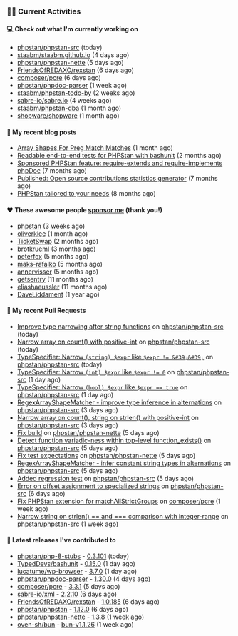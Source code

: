 ### 👨‍💻 Current Activities


#### 💻 Check out what I'm currently working on

- [phpstan/phpstan-src](https://github.com/phpstan/phpstan-src) (today)
- [staabm/staabm.github.io](https://github.com/staabm/staabm.github.io) (4 days ago)
- [phpstan/phpstan-nette](https://github.com/phpstan/phpstan-nette) (5 days ago)
- [FriendsOfREDAXO/rexstan](https://github.com/FriendsOfREDAXO/rexstan) (6 days ago)
- [composer/pcre](https://github.com/composer/pcre) (6 days ago)
- [phpstan/phpdoc-parser](https://github.com/phpstan/phpdoc-parser) (1 week ago)
- [staabm/phpstan-todo-by](https://github.com/staabm/phpstan-todo-by) (2 weeks ago)
- [sabre-io/sabre.io](https://github.com/sabre-io/sabre.io) (4 weeks ago)
- [staabm/phpstan-dba](https://github.com/staabm/phpstan-dba) (1 month ago)
- [shopware/shopware](https://github.com/shopware/shopware) (1 month ago)


#### 📜 My recent blog posts

- [Array Shapes For Preg Match Matches](https://staabm.github.io/2024/07/05/array-shapes-for-preg-match-matches.html) (1 month ago)
- [Readable end-to-end tests for PHPStan with bashunit](https://staabm.github.io/2024/06/28/readable-phpstan-end-to-end-tests-with-bashunit.html) (2 months ago)
- [Sponsored PHPStan feature: require-extends and require-implements phpDoc](https://staabm.github.io/2024/01/15/phpstan-require-extends-implements.html) (7 months ago)
- [Published: Open source contributions statistics generator](https://staabm.github.io/2024/01/10/oss-contribs-published.html) (7 months ago)
- [PHPStan tailored to your needs](https://staabm.github.io/2024/01/01/phpstan-customizing.html) (8 months ago)


#### ❤️ These awesome people [sponsor me](https://github.com/sponsors/staabm) (thank you!)

- [phpstan](https://github.com/phpstan) (3 weeks ago)
- [oliverklee](https://github.com/oliverklee) (1 month ago)
- [TicketSwap](https://github.com/TicketSwap) (2 months ago)
- [brotkrueml](https://github.com/brotkrueml) (3 months ago)
- [peterfox](https://github.com/peterfox) (5 months ago)
- [maks-rafalko](https://github.com/maks-rafalko) (5 months ago)
- [annervisser](https://github.com/annervisser) (5 months ago)
- [getsentry](https://github.com/getsentry) (11 months ago)
- [eliashaeussler](https://github.com/eliashaeussler) (11 months ago)
- [DaveLiddament](https://github.com/DaveLiddament) (1 year ago)


#### 🔨 My recent Pull Requests

- [Improve type narrowing after string functions](https://github.com/phpstan/phpstan-src/pull/3390) on [phpstan/phpstan-src](https://github.com/phpstan/phpstan-src) (today)
- [Narrow array on count() with positive-int](https://github.com/phpstan/phpstan-src/pull/3389) on [phpstan/phpstan-src](https://github.com/phpstan/phpstan-src) (today)
- [TypeSpecifier: Narrow `(string) $expr` like `$expr != &#39;&#39;`](https://github.com/phpstan/phpstan-src/pull/3387) on [phpstan/phpstan-src](https://github.com/phpstan/phpstan-src) (today)
- [TypeSpecifier: Narrow `(int) $expr` like `$expr != 0`](https://github.com/phpstan/phpstan-src/pull/3384) on [phpstan/phpstan-src](https://github.com/phpstan/phpstan-src) (1 day ago)
- [TypeSpecifier: Narrow `(bool) $expr` like `$expr == true`](https://github.com/phpstan/phpstan-src/pull/3380) on [phpstan/phpstan-src](https://github.com/phpstan/phpstan-src) (1 day ago)
- [RegexArrayShapeMatcher - improve type inference in alternations](https://github.com/phpstan/phpstan-src/pull/3375) on [phpstan/phpstan-src](https://github.com/phpstan/phpstan-src) (3 days ago)
- [Narrow array on count(), string on strlen() with positive-int](https://github.com/phpstan/phpstan-src/pull/3373) on [phpstan/phpstan-src](https://github.com/phpstan/phpstan-src) (3 days ago)
- [Fix build](https://github.com/phpstan/phpstan-nette/pull/162) on [phpstan/phpstan-nette](https://github.com/phpstan/phpstan-nette) (5 days ago)
- [Detect function variadic-ness within top-level function_exists()](https://github.com/phpstan/phpstan-src/pull/3370) on [phpstan/phpstan-src](https://github.com/phpstan/phpstan-src) (5 days ago)
- [Fix test expectations](https://github.com/phpstan/phpstan-nette/pull/161) on [phpstan/phpstan-nette](https://github.com/phpstan/phpstan-nette) (5 days ago)
- [RegexArrayShapeMatcher - infer constant string types in alternations](https://github.com/phpstan/phpstan-src/pull/3369) on [phpstan/phpstan-src](https://github.com/phpstan/phpstan-src) (5 days ago)
- [Added regression test](https://github.com/phpstan/phpstan-src/pull/3368) on [phpstan/phpstan-src](https://github.com/phpstan/phpstan-src) (5 days ago)
- [Error on offset assignment to specialized strings](https://github.com/phpstan/phpstan-src/pull/3365) on [phpstan/phpstan-src](https://github.com/phpstan/phpstan-src) (6 days ago)
- [Fix PHPStan extension for matchAllStrictGroups](https://github.com/composer/pcre/pull/38) on [composer/pcre](https://github.com/composer/pcre) (1 week ago)
- [Narrow string on strlen() == and === comparison with integer-range](https://github.com/phpstan/phpstan-src/pull/3342) on [phpstan/phpstan-src](https://github.com/phpstan/phpstan-src) (1 week ago)


#### 🔭 Latest releases I've contributed to

- [phpstan/php-8-stubs](https://github.com/phpstan/php-8-stubs) - [0.3.101](https://github.com/phpstan/php-8-stubs/releases/tag/0.3.101) (today)
- [TypedDevs/bashunit](https://github.com/TypedDevs/bashunit) - [0.15.0](https://github.com/TypedDevs/bashunit/releases/tag/0.15.0) (1 day ago)
- [lucatume/wp-browser](https://github.com/lucatume/wp-browser) - [3.7.0](https://github.com/lucatume/wp-browser/releases/tag/3.7.0) (1 day ago)
- [phpstan/phpdoc-parser](https://github.com/phpstan/phpdoc-parser) - [1.30.0](https://github.com/phpstan/phpdoc-parser/releases/tag/1.30.0) (4 days ago)
- [composer/pcre](https://github.com/composer/pcre) - [3.3.1](https://github.com/composer/pcre/releases/tag/3.3.1) (5 days ago)
- [sabre-io/xml](https://github.com/sabre-io/xml) - [2.2.10](https://github.com/sabre-io/xml/releases/tag/2.2.10) (6 days ago)
- [FriendsOfREDAXO/rexstan](https://github.com/FriendsOfREDAXO/rexstan) - [1.0.185](https://github.com/FriendsOfREDAXO/rexstan/releases/tag/1.0.185) (6 days ago)
- [phpstan/phpstan](https://github.com/phpstan/phpstan) - [1.12.0](https://github.com/phpstan/phpstan/releases/tag/1.12.0) (6 days ago)
- [phpstan/phpstan-nette](https://github.com/phpstan/phpstan-nette) - [1.3.8](https://github.com/phpstan/phpstan-nette/releases/tag/1.3.8) (1 week ago)
- [oven-sh/bun](https://github.com/oven-sh/bun) - [bun-v1.1.26](https://github.com/oven-sh/bun/releases/tag/bun-v1.1.26) (1 week ago)
